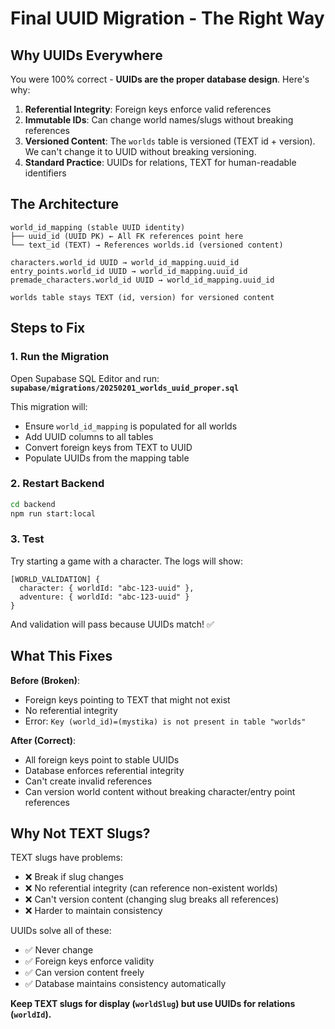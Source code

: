 # Final UUID Migration - The Right Way

##  Why UUIDs Everywhere

You were 100% correct - **UUIDs are the proper database design**. Here's why:

1. **Referential Integrity**: Foreign keys enforce valid references
2. **Immutable IDs**: Can change world names/slugs without breaking references
3. **Versioned Content**: The `worlds` table is versioned (TEXT id + version). We can't change it to UUID without breaking versioning.
4. **Standard Practice**: UUIDs for relations, TEXT for human-readable identifiers

## The Architecture

```
world_id_mapping (stable UUID identity)
├── uuid_id (UUID PK) ← All FK references point here
└── text_id (TEXT) → References worlds.id (versioned content)

characters.world_id UUID → world_id_mapping.uuid_id
entry_points.world_id UUID → world_id_mapping.uuid_id  
premade_characters.world_id UUID → world_id_mapping.uuid_id

worlds table stays TEXT (id, version) for versioned content
```

## Steps to Fix

### 1. Run the Migration

Open Supabase SQL Editor and run:
**`supabase/migrations/20250201_worlds_uuid_proper.sql`**

This migration will:
- Ensure `world_id_mapping` is populated for all worlds
- Add UUID columns to all tables
- Convert foreign keys from TEXT to UUID
- Populate UUIDs from the mapping table

### 2. Restart Backend

```bash
cd backend
npm run start:local
```

### 3. Test

Try starting a game with a character. The logs will show:

```
[WORLD_VALIDATION] {
  character: { worldId: "abc-123-uuid" },
  adventure: { worldId: "abc-123-uuid" }
}
```

And validation will pass because UUIDs match! ✅

## What This Fixes

**Before (Broken)**:
- Foreign keys pointing to TEXT that might not exist
- No referential integrity
- Error: `Key (world_id)=(mystika) is not present in table "worlds"`

**After (Correct)**:
- All foreign keys point to stable UUIDs
- Database enforces referential integrity
- Can't create invalid references
- Can version world content without breaking character/entry point references

## Why Not TEXT Slugs?

TEXT slugs have problems:
- ❌ Break if slug changes
- ❌ No referential integrity (can reference non-existent worlds)
- ❌ Can't version content (changing slug breaks all references)
- ❌ Harder to maintain consistency

UUIDs solve all of these:
- ✅ Never change
- ✅ Foreign keys enforce validity
- ✅ Can version content freely
- ✅ Database maintains consistency automatically

**Keep TEXT slugs for display (`worldSlug`) but use UUIDs for relations (`worldId`).**

